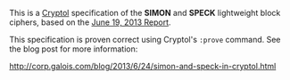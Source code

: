 This is a [Cryptol](http://corp.galois.com/cryptol/) specification of the
**SIMON** and **SPECK** lightweight block ciphers, based on the
[June 19, 2013 Report](http://eprint.iacr.org/2013/404).

This specification is proven correct using Cryptol's `:prove` command.
See the blog post for more information:

http://corp.galois.com/blog/2013/6/24/simon-and-speck-in-cryptol.html
